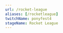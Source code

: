 ```yaml
---
url: /rocket-league
aliases: [/rocketleague]
twitchName: ponyfest4
stageName: Rocket League
---
```

